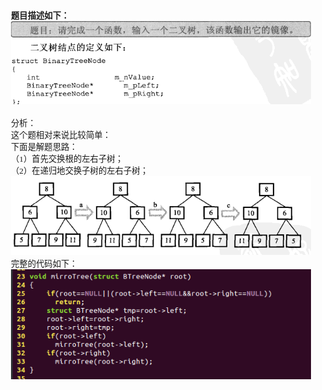 <html>
<head>
  <title>Evernote Export</title>
  <basefont face="微软雅黑" size="2" />
  <meta http-equiv="Content-Type" content="text/html;charset=utf-8" />
  <meta name="exporter-version" content="Evernote Windows/302292 (zh-CN); Windows/10.0.10586 (Win64);"/>
  <style>
    body, td {
      font-family: 微软雅黑;
      font-size: 10pt;
    }
  </style>
</head>
<body>
<a name="2109"/>

<div>
<span><div><b>题目描述如下：</b></div><div><img src="readme_files/Image.png" type="image/png" style="height: auto;"/></div><div><br/></div><div>分析：</div><div>这个题相对来说比较简单：</div><div>下面是解题思路：</div><div>（1）首先交换根的左右子树；</div><div>（2）在递归地交换子树的左右子树；</div><div><img src="readme_files/Image [1].png" type="image/png" style="height: auto;"/></div><div>完整的代码如下：</div><div><img src="readme_files/Image [2].png" type="image/png"/></div><div><br/></div></span>
</div></body></html> 